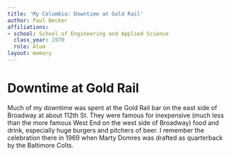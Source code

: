 ```yaml
---
title: 'My Columbia: Downtime at Gold Rail'
author: Paul Becker
affiliations:
- school: School of Engineering and Applied Science
  class_year: 1970
  role: Alum
layout: memory
---
```


# Downtime at Gold Rail

Much of my downtime was spent at the Gold Rail bar on the east side of Broadway at about 112th St. They were famous for inexpensive (much less than the more famous West End on the west side of Broadway) food and drink, especially huge burgers and pitchers of beer. I remember the celebration there in 1969 when Marty Domres was drafted as quarterback by the Baltimore Colts.
